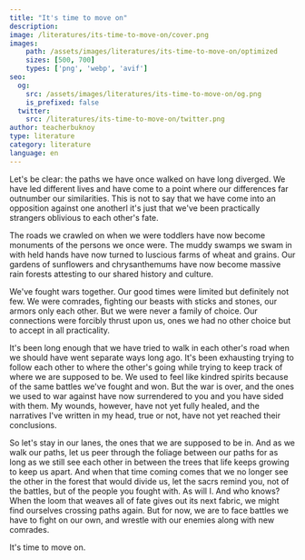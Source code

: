 ```yaml
---
title: "It's time to move on"
description: 
image: /literatures/its-time-to-move-on/cover.png
images: 
    path: /assets/images/literatures/its-time-to-move-on/optimized
    sizes: [500, 700]
    types: ['png', 'webp', 'avif']
seo:
  og:
    src: /assets/images/literatures/its-time-to-move-on/og.png
    is_prefixed: false
  twitter:
    src: /literatures/its-time-to-move-on/twitter.png
author: teacherbuknoy
type: literature
category: literature
language: en
---
```


Let's be clear: the paths we have once walked on have long diverged. We have led different lives and have come to a point where our differences far outnumber our similarities. This is not to say that we have come into an opposition against one anotherl it's just that we've been practically strangers oblivious to each other's fate.

The roads we crawled on when we were toddlers have now become monuments of the persons we once were. The muddy swamps we swam in with held hands have now turned to luscious farms of wheat and grains. Our gardens of sunflowers and chrysanthemums have now become massive rain forests attesting to our shared history and culture.

We've fought wars together. Our good times were limited but definitely not few. We were comrades, fighting our beasts with sticks and stones, our armors only each other. But we were never a family of choice. Our connections were forcibly thrust upon us, ones we had no other choice but to accept in all practicality.

It's been long enough that we have tried to walk in each other's road when we should have went separate ways long ago. It's been exhausting trying to follow each other to where the other's going while trying to keep track of where we are supposed to be. We used to feel like kindred spirits because of the same battles we've fought and won. But the war is over, and the ones we used to war against have now surrendered to you and you have sided with them. My wounds, however, have not yet fully healed, and the narratives I've written in my head, true or not, have not yet reached their conclusions.

So let's stay in our lanes, the ones that we are supposed to be in. And as we walk our paths, let us peer through the foliage between our paths for as long as we still see each other in between the trees that life keeps growing to keep us apart. And when that time coming comes that we no longer see the other in the forest that would divide us, let the sacrs remind you, not of the battles, but of the people you fought with. As will I. And who knows? When the loom that weaves all of fate gives out its next fabric, we might find ourselves crossing paths again. But for now, we are to face battles we have to fight on our own, and wrestle with our enemies along with new comrades.

It's time to move on.